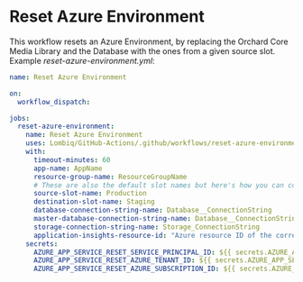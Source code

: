 # Reset Azure Environment

This workflow resets an Azure Environment, by replacing the Orchard Core Media Library and the Database with the ones from a given source slot. Example _reset-azure-environment.yml_:

```yaml
name: Reset Azure Environment

on:
  workflow_dispatch:

jobs:
  reset-azure-environment:
    name: Reset Azure Environment
    uses: Lombiq/GitHub-Actions/.github/workflows/reset-azure-environment.yml@renovate/all-updates
    with:
      timeout-minutes: 60
      app-name: AppName
      resource-group-name: ResourceGroupName
      # These are also the default slot names but here's how you can configure them.
      source-slot-name: Production
      destination-slot-name: Staging
      database-connection-string-name: Database__ConnectionString
      master-database-connection-string-name: Database__ConnectionString-master
      storage-connection-string-name: Storage_ConnectionString
      application-insights-resource-id: "Azure resource ID of the corresponding AI resource"
    secrets:
      AZURE_APP_SERVICE_RESET_SERVICE_PRINCIPAL_ID: ${{ secrets.AZURE_APP_SERVICE_RESET_SERVICE_PRINCIPAL_ID }}
      AZURE_APP_SERVICE_RESET_AZURE_TENANT_ID: ${{ secrets.AZURE_APP_SERVICE_RESET_AZURE_TENANT_ID }}
      AZURE_APP_SERVICE_RESET_AZURE_SUBSCRIPTION_ID: ${{ secrets.AZURE_APP_SERVICE_RESET_AZURE_SUBSCRIPTION_ID }}
```
